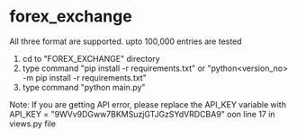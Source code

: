 # forex_exchange

All three format are supported.
upto 100,000 entries are tested


1. cd to "FOREX_EXCHANGE" directory
2. type command "pip install -r requirements.txt" or "python<version_no> -m pip install -r requirements.txt"
3. type command "python main.py"

Note: 
If you are getting API error, please replace the API_KEY variable with API_KEY = "9WVv9DGww7BKMSuzjGTJGzSYdVRDCBA9" oon line 17 in views.py file



